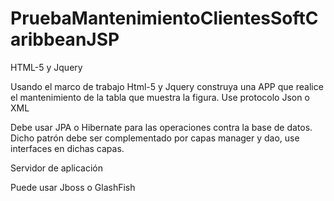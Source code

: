 # PruebaMantenimientoClientesSoftCaribbeanJSP

HTML-5 y Jquery

Usando el marco de trabajo Html-5 y Jquery construya una APP que realice el mantenimiento de la tabla que muestra la figura. Use protocolo Json o XML

Debe usar JPA o Hibernate para las operaciones contra la base de datos. Dicho patrón debe ser complementado por capas manager y dao, use interfaces en dichas capas.
 


Servidor de aplicación


Puede usar Jboss o GlashFish
